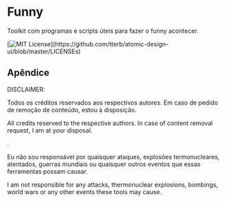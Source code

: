 # Funny

Toolkit com programas e scripts úteis para fazer o funny acontecer.



[![MIT License](https://img.shields.io/apm/l/atomic-design-ui.svg?)](https://github.com/tterb/atomic-design-ui/blob/master/LICENSEs)

## Apêndice

DISCLAIMER:

Todos os créditos reservados aos respectivos autores. Em caso de pedido de remoção de conteúdo, estou à disposição.

All credits reserved to the respective authors. In case of content removal request, I am at your disposal.

.

Eu não sou responsável por quaisquer ataques, explosões termonucleares, atentados, guerras mundiais ou quaisquer outros eventos que essas ferramentas possam causar.

I am not responsible for any attacks, thermonuclear explosions, bombings, world wars or any other events these tools may cause.

